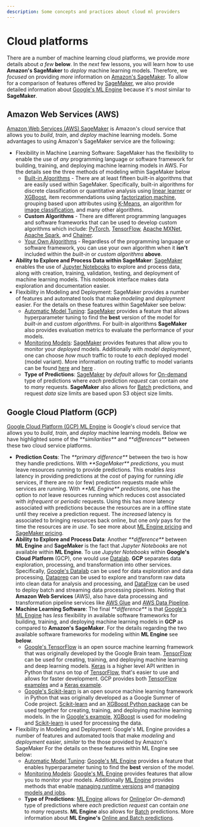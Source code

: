 ```yaml
---
description: Some concepts and practices about cloud ml providers
---
```


# Cloud platforms

There are a number of machine learning cloud platforms, we provide _more_ details about _a few_ **below**. In the _next_ few lessons, you will learn how to use **Amazon's SageMaker** to _deploy_ machine learning models. Therefore, we _focused_ on providing _more_ information on [Amazon's SageMaker](https://aws.amazon.com/sagemaker/). To allow for a comparison of features offered by [SageMaker](https://aws.amazon.com/sagemaker/), we also provide detailed information about [Google's ML Engine](https://cloud.google.com/ml-engine/) because it's _most_ similar to **SageMaker**.

## Amazon Web Services \(AWS\)

[Amazon Web Services \(AWS\) SageMaker](https://aws.amazon.com/sagemaker/) is Amazon's cloud service that allows you to _build_, _train_, and _deploy_ machine learning models. Some advantages to using Amazon's SageMaker service are the following:

* Flexibility in Machine Learning Software: SageMaker has the flexibility to enable the use of _any_ programming language or software framework for building, training, and deploying machine learning models in AWS. For the details see the three methods of modeling within SageMaker below
  * [Built-in Algorithms](https://docs.aws.amazon.com/sagemaker/latest/dg/algos.html) - There are at least fifteen built-in algorithms that are easily used within SageMaker. Specifically, built-in algorithms for discrete classification or quantitative analysis using [linear learner](https://docs.aws.amazon.com/sagemaker/latest/dg/linear-learner.html) or [XGBoost](https://docs.aws.amazon.com/sagemaker/latest/dg/xgboost.html), item recommendations using [factorization machine](https://docs.aws.amazon.com/sagemaker/latest/dg/fact-machines.html), grouping based upon attributes using [K-Means](https://docs.aws.amazon.com/sagemaker/latest/dg/k-means.html), an algorithm for [image classification](https://docs.aws.amazon.com/sagemaker/latest/dg/image-classification.html), and many other algorithms.
  * **Custom Algorithms** - There are different programming languages and software frameworks that can be used to develop custom algorithms which include: [PyTorch](https://docs.aws.amazon.com/sagemaker/latest/dg/pytorch.html), [TensorFlow](https://docs.aws.amazon.com/sagemaker/latest/dg/tf.html), [Apache MXNet](https://docs.aws.amazon.com/sagemaker/latest/dg/mxnet.html), [Apache Spark](https://docs.aws.amazon.com/sagemaker/latest/dg/apache-spark.html), and [Chainer](https://docs.aws.amazon.com/sagemaker/latest/dg/chainer.html).
  * [Your Own Algorithms](https://docs.aws.amazon.com/sagemaker/latest/dg/your-algorithms.html) - Regardless of the programming language or software framework, you can use your own algorithm when it **isn't** included within the _built-in_ or _custom algorithms_ **above**.
* **Ability to Explore and Process Data within SageMaker**: [SageMaker](https://aws.amazon.com/sagemaker/) enables the use of [Jupyter Notebooks](https://docs.aws.amazon.com/sagemaker/latest/dg/nbi.html) to explore and process data, along with creation, training, validation, testing, and deployment of machine learning models. This notebook interface makes data exploration and documentation easier.
* Flexibility in Modeling and Deployment: SageMaker provides a number of features and automated tools that make _modeling_ and _deployment_ easier. For the details on these features within SageMaker see below:
  * [Automatic Model Tuning](https://docs.aws.amazon.com/sagemaker/latest/dg/automatic-model-tuning.html): [SageMaker](https://aws.amazon.com/sagemaker/) provides a feature that allows hyperparameter tuning to find the **best** version of the model for _built-in_ and _custom algorithms_. For built-in algorithms **SageMaker** also provides evaluation metrics to evaluate the performance of your models.
  * [Monitoring Models](https://docs.aws.amazon.com/sagemaker/latest/dg/monitoring-overview.html): [SageMaker](https://aws.amazon.com/sagemaker/) provides features that allow you to monitor your _deployed_ models. Additionally with _model deployment_, one can choose _how much_ traffic to route to _each_ deployed model \(model variant\). More information on routing traffic to model variants can be found [here](https://docs.aws.amazon.com/sagemaker/latest/dg/API_ProductionVariant.html) and [here](https://docs.aws.amazon.com/sagemaker/latest/dg/API_CreateEndpointConfig.html) .
  * **Type of Predictions**: [SageMaker](https://aws.amazon.com/sagemaker/) by _default_ allows for [On-demand](https://docs.aws.amazon.com/sagemaker/latest/dg/ex1-test-model.html) type of predictions where _each_ prediction _request_ can contain _one_ to _many_ requests. **SageMaker** also allows for [Batch](https://docs.aws.amazon.com/sagemaker/latest/dg/how-it-works-batch.html) predictions, and request _data_ size limits are based upon S3 object size limits.

## Google Cloud Platform \(GCP\)

[Google Cloud Platform \(GCP\) ML Engine](https://cloud.google.com/ml-engine/) is Google's cloud service that allows you to _build_, _train_, and _deploy_ machine learning models. Below we have highlighted some of the _**similarities\**_ and _**differences\**_ between these two cloud service platforms.

* **Prediction Costs**: The _**primary difference\**_ between the two is how they handle predictions. With _**SageMaker\**_ _predictions_, you must leave resources running to provide predictions. This enables _less_ latency in providing predictions at the _cost_ of paying for running _idle_ services, if there are no \(or few\) prediction requests made while services are running. With _**ML Engine\**_ _predictions_, one has the option to _not_ leave resources running which reduces cost associated with _infrequent_ or _periodic_ requests. Using this has _more_ latency associated with predictions because the resources are in a offline state until they receive a prediction request. The _increased_ latency is associated to bringing resources back online, but one _only_ pays for the time the resources are _in use_. To see more about [ML Engine pricing](https://cloud.google.com/ml-engine/docs/pricing#node-hour) and [SageMaker pricing](https://cloud.google.com/ml-engine/docs/pricing#node-hour).
* **Ability to Explore and Process Data**: Another _**difference\**_ between **ML Engine** and **SageMaker** is the fact that _Jupyter Notebooks_ are not available within **ML Engine**. To use _Jupyter Notebooks_ within **Google's Cloud Platform** \(GCP\), one would use [Datalab](https://cloud.google.com/datalab/docs/). **GCP** separates data exploration, processing, and transformation into other services. Specifically, [Google's Datalab](https://cloud.google.com/datalab/docs/) can be used for data exploration and data processing, [Dataprep](https://cloud.google.com/dataprep/docs/) can be used to explore and transform raw data into clean data for analysis and processing, and [DataFlow](https://cloud.google.com/dataflow/docs/) can be used to deploy batch and streaming data processing pipelines. Noting that **Amazon Web Services** \(AWS\), also have data processing and transformation pipeline services like [AWS Glue](https://aws.amazon.com/glue/) and [AWS Data Pipeline](https://aws.amazon.com/datapipeline/).
* **Machine Learning Software**: The final _**difference\**_ is that [Google's ML Engine](https://cloud.google.com/ml-engine/) has _less_ flexibility in available software frameworks for building, training, and deploying machine learning models in **GCP** as compared to **Amazon's SageMaker**. For the details regarding the two available software frameworks for modeling within **ML Engine** see **below**.
  * [Google's TensorFlow](https://cloud.google.com/ml-engine/docs/tensorflow/) is an open source machine learning framework that was originally developed by the Google Brain team. [TensorFlow](https://www.tensorflow.org/) can be used for creating, training, and deploying machine learning and deep learning models. [Keras](https://keras.io/) is a higher level API written in Python that runs on top of [TensorFlow](https://www.tensorflow.org/), that's easier to use and allows for faster development. GCP provides both [TensorFlow examples](https://cloud.google.com/ml-engine/docs/tensorflow/samples) and a [Keras example](https://cloud.google.com/ml-engine/docs/tensorflow/samples#census-keras).
  * [Google's Scikit-learn](https://cloud.google.com/ml-engine/docs/scikit/) is an open source machine learning framework in Python that was originally developed as a Google Summer of Code project. [Scikit-learn](https://cloud.google.com/ml-engine/docs/scikit/) and an [XGBoost Python package](https://xgboost.readthedocs.io/en/latest/python/index.html) can be used together for creating, training, and deploying machine learning models. In the in [Google's example](https://cloud.google.com/ml-engine/docs/scikit/training-xgboost), [XGBoost](https://xgboost.readthedocs.io/en/latest/python/index.html) is used for modeling and [Scikit-learn](https://cloud.google.com/ml-engine/docs/scikit/) is used for processing the data.
* Flexibility in Modeling and Deployment: Google's ML Engine provides a number of features and automated tools that make _modeling_ and _deployment_ easier, _similar_ to the those provided by Amazon's SageMaker For the details on these features within ML Engine see below:
  * [Automatic Model Tuning](https://cloud.google.com/ml-engine/docs/tensorflow/hyperparameter-tuning-overview): [Google's ML Engine](https://cloud.google.com/ml-engine/) provides a feature that enables hyperparameter tuning to find the **best** version of the model.
  * [Monitoring Models](https://cloud.google.com/ml-engine/docs/tensorflow/monitor-training): [Google's ML Engine](https://cloud.google.com/ml-engine/) provides features that allow you to monitor your models. Additionally [ML Engine](https://cloud.google.com/ml-engine/) provides methods that enable [managing runtime versions](https://cloud.google.com/ml-engine/docs/tensorflow/versioning) and [managing models and jobs](https://cloud.google.com/ml-engine/docs/tensorflow/managing-models-jobs).
  * **Type of Predictions**: [ML Engine](https://cloud.google.com/ml-engine/) allows for [Online](https://cloud.google.com/ml-engine/docs/tensorflow/online-predict)\(_or On-demand_\) type of predictions where _each_ prediction _request_ can contain _one_ to _many_ requests. **ML Engine** also allows for [Batch](https://cloud.google.com/ml-engine/docs/tensorflow/batch-predict) predictions. More information about **ML Engine's** [Online and Batch predictions](https://cloud.google.com/ml-engine/docs/tensorflow/online-vs-batch-prediction).

